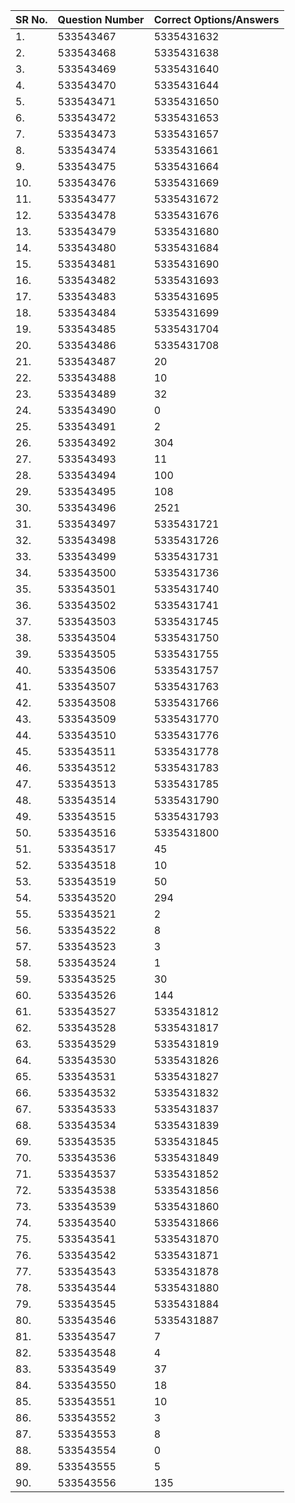 | **SR No\.** | **Question Number** | **Correct Options/Answers** |
|-------------|---------------------|-----------------------------|
| 1\.         | 533543467           | 5335431632                  |
| 2\.         | 533543468           | 5335431638                  |
| 3\.         | 533543469           | 5335431640                  |
| 4\.         | 533543470           | 5335431644                  |
| 5\.         | 533543471           | 5335431650                  |
| 6\.         | 533543472           | 5335431653                  |
| 7\.         | 533543473           | 5335431657                  |
| 8\.         | 533543474           | 5335431661                  |
| 9\.         | 533543475           | 5335431664                  |
| 10\.        | 533543476           | 5335431669                  |
| 11\.        | 533543477           | 5335431672                  |
| 12\.        | 533543478           | 5335431676                  |
| 13\.        | 533543479           | 5335431680                  |
| 14\.        | 533543480           | 5335431684                  |
| 15\.        | 533543481           | 5335431690                  |
| 16\.        | 533543482           | 5335431693                  |
| 17\.        | 533543483           | 5335431695                  |
| 18\.        | 533543484           | 5335431699                  |
| 19\.        | 533543485           | 5335431704                  |
| 20\.        | 533543486           | 5335431708                  |
| 21\.        | 533543487           | 20                          |
| 22\.        | 533543488           | 10                          |
| 23\.        | 533543489           | 32                          |
| 24\.        | 533543490           | 0                           |
| 25\.        | 533543491           | 2                           |
| 26\.        | 533543492           | 304                         |
| 27\.        | 533543493           | 11                          |
| 28\.        | 533543494           | 100                         |
| 29\.        | 533543495           | 108                         |
| 30\.        | 533543496           | 2521                        |
| 31\.        | 533543497           | 5335431721                  |
| 32\.        | 533543498           | 5335431726                  |
| 33\.        | 533543499           | 5335431731                  |
| 34\.        | 533543500           | 5335431736                  |
| 35\.        | 533543501           | 5335431740                  |
| 36\.        | 533543502           | 5335431741                  |
| 37\.        | 533543503           | 5335431745                  |
| 38\.        | 533543504           | 5335431750                  |
| 39\.        | 533543505           | 5335431755                  |
| 40\.        | 533543506           | 5335431757                  |
| 41\.        | 533543507           | 5335431763                  |
| 42\.        | 533543508           | 5335431766                  |
| 43\.        | 533543509           | 5335431770                  |
| 44\.        | 533543510           | 5335431776                  |
| 45\.        | 533543511           | 5335431778                  |
| 46\.        | 533543512           | 5335431783                  |
| 47\.        | 533543513           | 5335431785                  |
| 48\.        | 533543514           | 5335431790                  |
| 49\.        | 533543515           | 5335431793                  |
| 50\.        | 533543516           | 5335431800                  |
| 51\.        | 533543517           | 45                          |
| 52\.        | 533543518           | 10                          |
| 53\.        | 533543519           | 50                          |
| 54\.        | 533543520           | 294                         |
| 55\.        | 533543521           | 2                           |
| 56\.        | 533543522           | 8                           |
| 57\.        | 533543523           | 3                           |
| 58\.        | 533543524           | 1                           |
| 59\.        | 533543525           | 30                          |
| 60\.        | 533543526           | 144                         |
| 61\.        | 533543527           | 5335431812                  |
| 62\.        | 533543528           | 5335431817                  |
| 63\.        | 533543529           | 5335431819                  |
| 64\.        | 533543530           | 5335431826                  |
| 65\.        | 533543531           | 5335431827                  |
| 66\.        | 533543532           | 5335431832                  |
| 67\.        | 533543533           | 5335431837                  |
| 68\.        | 533543534           | 5335431839                  |
| 69\.        | 533543535           | 5335431845                  |
| 70\.        | 533543536           | 5335431849                  |
| 71\.        | 533543537           | 5335431852                  |
| 72\.        | 533543538           | 5335431856                  |
| 73\.        | 533543539           | 5335431860                  |
| 74\.        | 533543540           | 5335431866                  |
| 75\.        | 533543541           | 5335431870                  |
| 76\.        | 533543542           | 5335431871                  |
| 77\.        | 533543543           | 5335431878                  |
| 78\.        | 533543544           | 5335431880                  |
| 79\.        | 533543545           | 5335431884                  |
| 80\.        | 533543546           | 5335431887                  |
| 81\.        | 533543547           | 7                           |
| 82\.        | 533543548           | 4                           |
| 83\.        | 533543549           | 37                          |
| 84\.        | 533543550           | 18                          |
| 85\.        | 533543551           | 10                          |
| 86\.        | 533543552           | 3                           |
| 87\.        | 533543553           | 8                           |
| 88\.        | 533543554           | 0                           |
| 89\.        | 533543555           | 5                           |
| 90\.        | 533543556           | 135                         |

